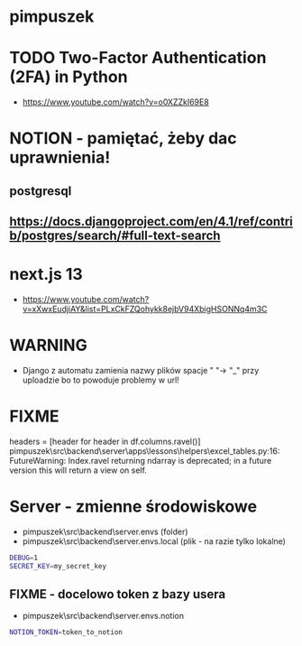 # pimpuszek

# TODO Two-Factor Authentication (2FA) in Python

- https://www.youtube.com/watch?v=o0XZZkI69E8

# NOTION - pamiętać, żeby dac uprawnienia!

## postgresql

## https://docs.djangoproject.com/en/4.1/ref/contrib/postgres/search/#full-text-search

# next.js 13

- https://www.youtube.com/watch?v=xXwxEudjiAY&list=PLxCkFZQohykk8ejbV94XbigHSONNq4m3C

# WARNING

- Django z automatu zamienia nazwy plików spacje " "-> "\_" przy uploadzie bo to powoduje problemy w url!

# FIXME

headers = [header for header in df.columns.ravel()]
pimpuszek\src\backend\server\apps\lessons\helpers\excel_tables.py:16: FutureWarning: Index.ravel returning ndarray is deprecated; in a future version this will return a view on self.

# Server - zmienne środowiskowe

- pimpuszek\src\backend\server\.envs (folder)
- pimpuszek\src\backend\server\.envs\.local (plik - na razie tylko lokalne)

```sh
DEBUG=1
SECRET_KEY=my_secret_key
```

## FIXME - docelowo token z bazy usera

- pimpuszek\src\backend\server\.envs\.notion

```sh
NOTION_TOKEN=token_to_notion

```
